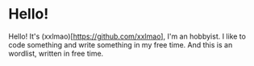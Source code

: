 # Hello!
Hello! It's (xxlmao)[https://github.com/xxlmao], I'm an hobbyist. I like to code something and write something in my free time. And this is an wordlist, written in free time.
